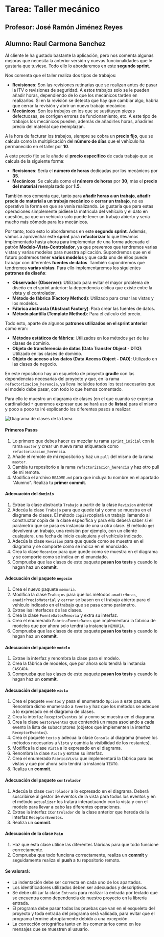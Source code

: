 # Tarea: Taller mecánico
## Profesor: José Ramón Jiménez Reyes
## Alumno: Raul Carmona Sanchez

Al cliente le ha gustado bastante la aplicación, pero nos comenta algunas mejoras que necesita la anterior versión y nuevas funcionalidades que le gustaría que tuviese. Todo ello lo abordaremos en este **segundo sprint**.

Nos comenta que el taller realiza dos tipos de trabajos:
- **Revisiones**: Son las revisiones rutinarias que se realizan antes de pasar la ITV o revisiones de seguridad. A estos trabajos solo se le pueden añadir horas, dependiendo de lo que los mecánicos tarden en realizarlos. Si en la revisión se detecta que hay que cambiar algo, habría que cerrar la revisión y abrir un nuevo trabajo mecánico.
- **Mecánicos**: Son los trabajos en los que se sustituyen piezas defectuosas, se corrigen errores de funcionamiento, etc. A este tipo de trabajos los mecánicos pueden, además de añadirles horas, añadirles precio del material que reemplazan.

A la hora de facturar los trabajos, siempre se cobra un **precio fijo**, que se calcula como la multiplicación del **número de días** que el vehículo ha permanecido en el taller por **10**.

A este precio fijo se le añade el **precio específico** de cada trabajo que se calcula de la siguiente forma:
- **Revisiones**: Sería el **número de horas** dedicadas por los mecánicos por **35**.
- **Mecánicos**: Se calcula como el **número de horas** por **30**, más el **precio del material** reemplazado por **1.5**.

También nos comenta que, tanto para **añadir horas a un trabajo**, **añadir precio de material a un trabajo mecánico** o **cerrar un trabajo**, no es operativo la forma en que se venía realizando. Le gustaría que para estas operaciones simplemente pidiese la matrícula del vehículo y el dato en cuestión, ya que un vehículo solo puede tener un trabajo abierto y sería mucho más cómodo para los mecánicos.

Por tanto, todo esto lo abordaremos en este **segundo sprint**. Además, vamos a aprovechar este **sprint** para **refactorizar** lo que llevamos implementado hasta ahora para implementar de una forma adecuada el patrón **Modelo-Vista-Controlador**, ya que prevemos que tendremos varias vistas y varias modelos para nuestra aplicación. Supondremos que en el futuro podremos tener **varios modelos** y que cada uno de ellos puede trabajar con diferentes **fuentes de datos**. También supondremos que tendremos **varias vistas**. Para ello implementaremos los siguientes **patrones de diseño**:
- **Observador (Observer)**: Utilizado para evitar el mayor problema de diseño en el sprint anterior: la dependencia cíclica que existe entre la vista y el controlador.
- **Método de fábrica (Factory Method)**: Utilizado para crear las vistas y los modelos. 
- **Fábrica abstracta (Abstract Factory)**: Para crear las fuentes de datos.
- **Método plantilla (Template Method)**: Para el cálculo del precio. 

Todo esto, aparte de algunos **patrones utilizados en el sprint anterior** como eran:
- **Métodos estáticos de fábrica**: Utilizados en los métodos `get` de las clases de dominio.
- **Objeto de transferencia de datos (Data Transfer Object - DTO)**: Utilizado en las clases de dominio.
- **Objeto de acceso a los datos (Data Access Object - DAO)**: Utilizado en las clases de negocio.

En este repositorio hay un esqueleto de proyecto **gradle** con las dependencias necesarias del proyecto y que, en la rama `refactorizacion_herencia`, ya lleva incluidos todos los test necesarios que el modelo debe pasar, con todo lo que hemos comentado.

Para ello te muestro un diagrama de clases (en el que cuando se expresa cardinalidad `*` queremos expresar que se hará uso de **listas**) para el mismo y poco a poco te iré explicando los diferentes pasos a realizar:

![Diagrama de clases de la tarea](src/main/resources/uml/tallerMecanico.jpg)


#### Primeros Pasos
1. Lo primero que debes hacer es mezclar tu rama `sprint_inicial` con la rama `master` y crear un nueva rama etiquetada como `refactorizacion_herencia`.
2. Añade el remote de mi repositorio y haz un `pull` del mismo de la rama `master`.
3. Cambia tu repositorio a la rama `refactorizacion_herencia` y haz otro pull de mi remote.
4. Modifica el archivo `README.md` para que incluya tu nombre en el apartado "Alumno". Realiza tu **primer commit**.

#### Adecuación del `dominio`
1. Extrae la clase abstracta `Trabajo` a partir de la clase `Revision` anterior.
2. Adecúa la clase `Trabajo` para que quede tal y como se muestra en el diagrama de clases. El método `copiar`copiará un trabajo llamando al constructor copia de la clase específica y para ello deberá saber si el parámetro que se pasa es instancia de una u otra clase. El método `get` devolverá un trabajo, una revisión por ejemplo, con un cliente cualquiera, una fecha de inicio cualquiera y el vehículo indicado.
3. Adecúa la clase `Revision` para que quede como se muestra en el diagrama y se comporte como se indica en el enunciado.
4. Crea la clase `Mecanico` para que quede como se muestra en el diagrama y se comporte como se indica en el enunciado.
5. Comprueba que las clases de este paquete **pasan los tests** y cuando lo hagan haz un **commit**.

#### Adecuación del paquete `negocio`
1. Crea el nuevo paquete `memoria`.
2. Modifica la clase `Trabajos` para que los métodos `anadirHoras`, `anadirPrecioMaterial` y `cerrar` se basen en el trabajo abierto para el vehículo indicado en el trabajo que se pasa como parámetro.
3. Extrae las interfaces de las clases.
4. Crea la clase `FuenteDatosMemoria` y extra su interfaz.
5. Crea el enumerado `FabricaFuenteDatos` que implementará la fábrica de modelos que por ahora solo tendrá la instancia `MEMORIA`.
6. Comprueba que las clases de este paquete **pasan los tests** y cuando lo hagan haz un **commit**.

#### Adecuación del paquete `modelo`
1. Extrae la interfaz y renombra la clase para el modelo.
2. Crea la fábrica de modelos, que por ahora solo tendrá la instancia `CASCADA`.
3. Comprueba que las clases de este paquete **pasan los tests** y cuando lo hagan haz un **commit**.

#### Adecuación del paquete `vista`
1. Crea el paquete `eventos` y pasa el enumerado `Opcion` a este paquete. Renombra dicho enumerado a `Evento` y haz que los métodos se adecuen a lo expresado en el diagrama de clases.
2. Crea la interfaz `ReceptorEventos` tal y como se muestra en el diagrama.
3. Crea la clase `GestorEventos` que contendrá un mapa asociando a cada evento la lista de subscriptores (objetos que implementen la interfaz `ReceptorEventos`).
4. Crea el paquete `texto` y adecua la clase `Consola` al diagrama (mueve los métodos necesarios a `Vista` y cambia la visibilidad de los restantes).
5. Modifica la clase `Vista` a lo expresado en el diagrama.
6. Renombra la clase `Vista` y extrae su interfaz.
7. Crea el enumerado `FabricaVista` que implementará la fábrica para las vistas y que por ahora solo tendrá la instancia `TEXTO`.
8. Realiza un **commit**.

#### Adecuación del paquete `controlador`
1. Adecúa la clase `Controlador` a lo expresado en el diagrama. Deberá suscribirse al gestor de eventos de la vista para todos los eventos y en el método `actualizar` los tratará interactuando con la vista y con el modelo para llevar a cabo las diferentes operaciones.
2. Extrae la interfaz `IControlador` de la clase anterior que hereda de la interfaz `ReceptorEventos`.
3. Realiza un **commit**.

#### Adecuación de la clase `Main`
1. Haz que esta clase utilice las diferentes fábricas para que todo funcione correctamente.
2. Comprueba que todo funciona correctamente, realiza un **commit** y seguidamente realiza el **push** a tu repositorio remoto.


#### Se valorará:

- La indentación debe ser correcta en cada uno de los apartados.
- Los identificadores utilizados deben ser adecuados y descriptivos.
- Se debe utilizar la clase `Entrada` para realizar la entrada por teclado que se encuentra como dependencia de nuestro proyecto en la librería entrada.
- El programa debe pasar todas las pruebas que van en el esqueleto del proyecto y toda entrada del programa será validada, para evitar que el programa termine abruptamente debido a una excepción.
- La corrección ortográfica tanto en los comentarios como en los mensajes que se muestren al usuario.


